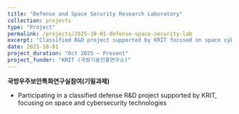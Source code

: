 ```yaml
---
title: "Defense and Space Security Research Laboratory"
collection: projects
type: "Project"
permalink: /projects/2025-10-01-defense-space-security-lab
excerpt: "Classified R&D project supported by KRIT focused on space cybersecurity."
date: 2025-10-01
project_duration: "Oct 2025 – Present"
project_funder: "KRIT (국방기술진흥연구소)"
---
```


**국방우주보안특화연구실참여(기밀과제)**

- Participating in a classified defense R&D project supported by KRIT, focusing on space and cybersecurity technologies
